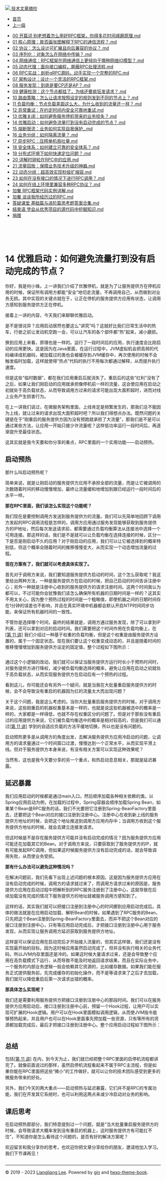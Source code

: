 <!DOCTYPE html>

<html xmlns="http://www.w3.org/1999/xhtml">
<head>
<head>
<meta content="text/html; charset=utf-8" http-equiv="Content-Type"/>
<meta content="width=device-width, initial-scale=1, maximum-scale=1.0, user-scalable=no" name="viewport"/>
<meta content="zh-cn" http-equiv="content-language"/>
<meta content="14 优雅启动：如何避免流量打到没有启动完成的节点？" name="description"/>
<link href="/static/favicon.png" rel="icon"/>
<title>14 优雅启动：如何避免流量打到没有启动完成的节点？ </title>
<link href="/static/index.css" rel="stylesheet"/>
<link href="/static/highlight.min.css" rel="stylesheet"/>
<script src="/static/highlight.min.js"></script>
<meta content="Hexo 4.2.0" name="generator"/>

</head>
<body>
<div class="book-container">
<div class="book-sidebar">
<div class="book-brand">
<a href="/">
<img src="/static/favicon.png"/>
<span>技术文章摘抄</span>
</a>
</div>
<div class="book-menu uncollapsible">
<ul class="uncollapsible">
<li><a class="current-tab" href="/">首页</a></li>
<li><a href="../">上一级</a></li>
</ul>
<ul class="uncollapsible">
<li>
<a class="menu-item" href="/%e4%b8%93%e6%a0%8f/RPC%e5%ae%9e%e6%88%98%e4%b8%8e%e6%a0%b8%e5%bf%83%e5%8e%9f%e7%90%86/00%20%e5%bc%80%e7%af%87%e8%af%8d%20%e5%88%ab%e8%80%81%e6%83%b3%e7%9d%80%e6%80%8e%e4%b9%88%e7%94%a8%e5%a5%bdRPC%e6%a1%86%e6%9e%b6%ef%bc%8c%e4%bd%a0%e5%be%97%e5%a4%9a%e8%8a%b1%e6%97%b6%e9%97%b4%e7%90%a2%e7%a3%a8%e5%8e%9f%e7%90%86.md" id="00 开篇词 别老想着怎么用好RPC框架，你得多花时间琢磨原理.md">00 开篇词 别老想着怎么用好RPC框架，你得多花时间琢磨原理.md</a>
</li>
<li>
<a class="menu-item" href="/%e4%b8%93%e6%a0%8f/RPC%e5%ae%9e%e6%88%98%e4%b8%8e%e6%a0%b8%e5%bf%83%e5%8e%9f%e7%90%86/01%20%e6%a0%b8%e5%bf%83%e5%8e%9f%e7%90%86%ef%bc%9a%e8%83%bd%e5%90%a6%e7%94%bb%e5%bc%a0%e5%9b%be%e8%a7%a3%e9%87%8a%e4%b8%8bRPC%e7%9a%84%e9%80%9a%e4%bf%a1%e6%b5%81%e7%a8%8b%ef%bc%9f.md" id="01 核心原理：能否画张图解释下RPC的通信流程？.md">01 核心原理：能否画张图解释下RPC的通信流程？.md</a>
</li>
<li>
<a class="menu-item" href="/%e4%b8%93%e6%a0%8f/RPC%e5%ae%9e%e6%88%98%e4%b8%8e%e6%a0%b8%e5%bf%83%e5%8e%9f%e7%90%86/02%20%e5%8d%8f%e8%ae%ae%ef%bc%9a%e6%80%8e%e4%b9%88%e8%ae%be%e8%ae%a1%e5%8f%af%e6%89%a9%e5%b1%95%e4%b8%94%e5%90%91%e5%90%8e%e5%85%bc%e5%ae%b9%e7%9a%84%e5%8d%8f%e8%ae%ae%ef%bc%9f.md" id="02 协议：怎么设计可扩展且向后兼容的协议？.md">02 协议：怎么设计可扩展且向后兼容的协议？.md</a>
</li>
<li>
<a class="menu-item" href="/%e4%b8%93%e6%a0%8f/RPC%e5%ae%9e%e6%88%98%e4%b8%8e%e6%a0%b8%e5%bf%83%e5%8e%9f%e7%90%86/03%20%e5%ba%8f%e5%88%97%e5%8c%96%ef%bc%9a%e5%af%b9%e8%b1%a1%e6%80%8e%e4%b9%88%e5%9c%a8%e7%bd%91%e7%bb%9c%e4%b8%ad%e4%bc%a0%e8%be%93%ef%bc%9f.md" id="03 序列化：对象怎么在网络中传输？.md">03 序列化：对象怎么在网络中传输？.md</a>
</li>
<li>
<a class="menu-item" href="/%e4%b8%93%e6%a0%8f/RPC%e5%ae%9e%e6%88%98%e4%b8%8e%e6%a0%b8%e5%bf%83%e5%8e%9f%e7%90%86/04%20%e7%bd%91%e7%bb%9c%e9%80%9a%e4%bf%a1%ef%bc%9aRPC%e6%a1%86%e6%9e%b6%e5%9c%a8%e7%bd%91%e7%bb%9c%e9%80%9a%e4%bf%a1%e4%b8%8a%e6%9b%b4%e5%80%be%e5%90%91%e4%ba%8e%e5%93%aa%e7%a7%8d%e7%bd%91%e7%bb%9cIO%e6%a8%a1%e5%9e%8b%ef%bc%9f.md" id="04 网络通信：RPC框架在网络通信上更倾向于哪种网络IO模型？.md">04 网络通信：RPC框架在网络通信上更倾向于哪种网络IO模型？.md</a>
</li>
<li>
<a class="menu-item" href="/%e4%b8%93%e6%a0%8f/RPC%e5%ae%9e%e6%88%98%e4%b8%8e%e6%a0%b8%e5%bf%83%e5%8e%9f%e7%90%86/05%20%e5%8a%a8%e6%80%81%e4%bb%a3%e7%90%86%ef%bc%9a%e9%9d%a2%e5%90%91%e6%8e%a5%e5%8f%a3%e7%bc%96%e7%a8%8b%ef%bc%8c%e5%b1%8f%e8%94%bdRPC%e5%a4%84%e7%90%86%e6%b5%81%e7%a8%8b.md" id="05 动态代理：面向接口编程，屏蔽RPC处理流程.md">05 动态代理：面向接口编程，屏蔽RPC处理流程.md</a>
</li>
<li>
<a class="menu-item" href="/%e4%b8%93%e6%a0%8f/RPC%e5%ae%9e%e6%88%98%e4%b8%8e%e6%a0%b8%e5%bf%83%e5%8e%9f%e7%90%86/06%20RPC%e5%ae%9e%e6%88%98%ef%bc%9a%e5%89%96%e6%9e%90gRPC%e6%ba%90%e7%a0%81%ef%bc%8c%e5%8a%a8%e6%89%8b%e5%ae%9e%e7%8e%b0%e4%b8%80%e4%b8%aa%e5%ae%8c%e6%95%b4%e7%9a%84RPC.md" id="06 RPC实战：剖析gRPC源码，动手实现一个完整的RPC.md">06 RPC实战：剖析gRPC源码，动手实现一个完整的RPC.md</a>
</li>
<li>
<a class="menu-item" href="/%e4%b8%93%e6%a0%8f/RPC%e5%ae%9e%e6%88%98%e4%b8%8e%e6%a0%b8%e5%bf%83%e5%8e%9f%e7%90%86/07%20%e6%9e%b6%e6%9e%84%e8%ae%be%e8%ae%a1%ef%bc%9a%e8%ae%be%e8%ae%a1%e4%b8%80%e4%b8%aa%e7%81%b5%e6%b4%bb%e7%9a%84RPC%e6%a1%86%e6%9e%b6.md" id="07 架构设计：设计一个灵活的RPC框架.md">07 架构设计：设计一个灵活的RPC框架.md</a>
</li>
<li>
<a class="menu-item" href="/%e4%b8%93%e6%a0%8f/RPC%e5%ae%9e%e6%88%98%e4%b8%8e%e6%a0%b8%e5%bf%83%e5%8e%9f%e7%90%86/08%20%e6%9c%8d%e5%8a%a1%e5%8f%91%e7%8e%b0%ef%bc%9a%e5%88%b0%e5%ba%95%e6%98%af%e8%a6%81CP%e8%bf%98%e6%98%afAP%ef%bc%9f.md" id="08 服务发现：到底是要CP还是AP？.md">08 服务发现：到底是要CP还是AP？.md</a>
</li>
<li>
<a class="menu-item" href="/%e4%b8%93%e6%a0%8f/RPC%e5%ae%9e%e6%88%98%e4%b8%8e%e6%a0%b8%e5%bf%83%e5%8e%9f%e7%90%86/09%20%e5%81%a5%e5%ba%b7%e6%a3%80%e6%b5%8b%ef%bc%9a%e8%bf%99%e4%b8%aa%e8%8a%82%e7%82%b9%e9%83%bd%e6%8c%82%e4%ba%86%ef%bc%8c%e4%b8%ba%e5%95%a5%e8%bf%98%e8%a6%81%e7%96%af%e7%8b%82%e5%8f%91%e8%af%b7%e6%b1%82%ef%bc%9f.md" id="09 健康检测：这个节点都挂了，为啥还要疯狂发请求？.md">09 健康检测：这个节点都挂了，为啥还要疯狂发请求？.md</a>
</li>
<li>
<a class="menu-item" href="/%e4%b8%93%e6%a0%8f/RPC%e5%ae%9e%e6%88%98%e4%b8%8e%e6%a0%b8%e5%bf%83%e5%8e%9f%e7%90%86/10%20%e8%b7%af%e7%94%b1%e7%ad%96%e7%95%a5%ef%bc%9a%e6%80%8e%e4%b9%88%e8%ae%a9%e8%af%b7%e6%b1%82%e6%8c%89%e7%85%a7%e8%ae%be%e5%ae%9a%e7%9a%84%e8%a7%84%e5%88%99%e5%8f%91%e5%88%b0%e4%b8%8d%e5%90%8c%e7%9a%84%e8%8a%82%e7%82%b9%e4%b8%8a%ef%bc%9f.md" id="10 路由策略：怎么让请求按照设定的规则发到不同的节点上？.md">10 路由策略：怎么让请求按照设定的规则发到不同的节点上？.md</a>
</li>
<li>
<a class="menu-item" href="/%e4%b8%93%e6%a0%8f/RPC%e5%ae%9e%e6%88%98%e4%b8%8e%e6%a0%b8%e5%bf%83%e5%8e%9f%e7%90%86/11%20%e8%b4%9f%e8%bd%bd%e5%9d%87%e8%a1%a1%ef%bc%9a%e8%8a%82%e7%82%b9%e8%b4%9f%e8%bd%bd%e5%b7%ae%e8%b7%9d%e8%bf%99%e4%b9%88%e5%a4%a7%ef%bc%8c%e4%b8%ba%e4%bb%80%e4%b9%88%e6%94%b6%e5%88%b0%e7%9a%84%e6%b5%81%e9%87%8f%e8%bf%98%e4%b8%80%e6%a0%b7%ef%bc%9f.md" id="11 负载均衡：节点负载差距这么大，为什么收到的流量还一样？.md">11 负载均衡：节点负载差距这么大，为什么收到的流量还一样？.md</a>
</li>
<li>
<a class="menu-item" href="/%e4%b8%93%e6%a0%8f/RPC%e5%ae%9e%e6%88%98%e4%b8%8e%e6%a0%b8%e5%bf%83%e5%8e%9f%e7%90%86/12%20%e5%bc%82%e5%b8%b8%e9%87%8d%e8%af%95%ef%bc%9a%e5%9c%a8%e7%ba%a6%e5%ae%9a%e6%97%b6%e9%97%b4%e5%86%85%e5%ae%89%e5%85%a8%e5%8f%af%e9%9d%a0%e5%9c%b0%e9%87%8d%e8%af%95.md" id="12 异常重试：在约定时间内安全可靠地重试.md">12 异常重试：在约定时间内安全可靠地重试.md</a>
</li>
<li>
<a class="menu-item" href="/%e4%b8%93%e6%a0%8f/RPC%e5%ae%9e%e6%88%98%e4%b8%8e%e6%a0%b8%e5%bf%83%e5%8e%9f%e7%90%86/13%20%e4%bc%98%e9%9b%85%e5%85%b3%e9%97%ad%ef%bc%9a%e5%a6%82%e4%bd%95%e9%81%bf%e5%85%8d%e6%9c%8d%e5%8a%a1%e5%81%9c%e6%9c%ba%e5%b8%a6%e6%9d%a5%e7%9a%84%e4%b8%9a%e5%8a%a1%e6%8d%9f%e5%a4%b1%ef%bc%9f.md" id="13 优雅关闭：如何避免服务停机带来的业务损失？.md">13 优雅关闭：如何避免服务停机带来的业务损失？.md</a>
</li>
<li>
<a class="menu-item" href="/%e4%b8%93%e6%a0%8f/RPC%e5%ae%9e%e6%88%98%e4%b8%8e%e6%a0%b8%e5%bf%83%e5%8e%9f%e7%90%86/14%20%e4%bc%98%e9%9b%85%e5%90%af%e5%8a%a8%ef%bc%9a%e5%a6%82%e4%bd%95%e9%81%bf%e5%85%8d%e6%b5%81%e9%87%8f%e6%89%93%e5%88%b0%e6%b2%a1%e6%9c%89%e5%90%af%e5%8a%a8%e5%ae%8c%e6%88%90%e7%9a%84%e8%8a%82%e7%82%b9%ef%bc%9f.md" id="14 优雅启动：如何避免流量打到没有启动完成的节点？.md">14 优雅启动：如何避免流量打到没有启动完成的节点？.md</a>
</li>
<li>
<a class="menu-item" href="/%e4%b8%93%e6%a0%8f/RPC%e5%ae%9e%e6%88%98%e4%b8%8e%e6%a0%b8%e5%bf%83%e5%8e%9f%e7%90%86/15%20%e7%86%94%e6%96%ad%e9%99%90%e6%b5%81%ef%bc%9a%e4%b8%9a%e5%8a%a1%e5%a6%82%e4%bd%95%e5%ae%9e%e7%8e%b0%e8%87%aa%e6%88%91%e4%bf%9d%e6%8a%a4_.md" id="15 熔断限流：业务如何实现自我保护_.md">15 熔断限流：业务如何实现自我保护_.md</a>
</li>
<li>
<a class="menu-item" href="/%e4%b8%93%e6%a0%8f/RPC%e5%ae%9e%e6%88%98%e4%b8%8e%e6%a0%b8%e5%bf%83%e5%8e%9f%e7%90%86/16%20%e4%b8%9a%e5%8a%a1%e5%88%86%e7%bb%84%ef%bc%9a%e5%a6%82%e4%bd%95%e9%9a%94%e7%a6%bb%e6%b5%81%e9%87%8f%ef%bc%9f.md" id="16 业务分组：如何隔离流量？.md">16 业务分组：如何隔离流量？.md</a>
</li>
<li>
<a class="menu-item" href="/%e4%b8%93%e6%a0%8f/RPC%e5%ae%9e%e6%88%98%e4%b8%8e%e6%a0%b8%e5%bf%83%e5%8e%9f%e7%90%86/17%20%e5%bc%82%e6%ad%a5RPC%ef%bc%9a%e5%8e%8b%e6%a6%a8%e5%8d%95%e6%9c%ba%e5%90%9e%e5%90%90%e9%87%8f.md" id="17 异步RPC：压榨单机吞吐量.md">17 异步RPC：压榨单机吞吐量.md</a>
</li>
<li>
<a class="menu-item" href="/%e4%b8%93%e6%a0%8f/RPC%e5%ae%9e%e6%88%98%e4%b8%8e%e6%a0%b8%e5%bf%83%e5%8e%9f%e7%90%86/18%20%e5%ae%89%e5%85%a8%e4%bd%93%e7%b3%bb%ef%bc%9a%e5%a6%82%e4%bd%95%e5%bb%ba%e7%ab%8b%e5%8f%af%e9%9d%a0%e7%9a%84%e5%ae%89%e5%85%a8%e4%bd%93%e7%b3%bb%ef%bc%9f.md" id="18 安全体系：如何建立可靠的安全体系？.md">18 安全体系：如何建立可靠的安全体系？.md</a>
</li>
<li>
<a class="menu-item" href="/%e4%b8%93%e6%a0%8f/RPC%e5%ae%9e%e6%88%98%e4%b8%8e%e6%a0%b8%e5%bf%83%e5%8e%9f%e7%90%86/19%20%e5%88%86%e5%b8%83%e5%bc%8f%e7%8e%af%e5%a2%83%e4%b8%8b%e5%a6%82%e4%bd%95%e5%bf%ab%e9%80%9f%e5%ae%9a%e4%bd%8d%e9%97%ae%e9%a2%98%ef%bc%9f.md" id="19 分布式环境下如何快速定位问题？.md">19 分布式环境下如何快速定位问题？.md</a>
</li>
<li>
<a class="menu-item" href="/%e4%b8%93%e6%a0%8f/RPC%e5%ae%9e%e6%88%98%e4%b8%8e%e6%a0%b8%e5%bf%83%e5%8e%9f%e7%90%86/20%20%e8%af%a6%e8%a7%a3%e6%97%b6%e9%92%9f%e8%bd%ae%e5%9c%a8RPC%e4%b8%ad%e7%9a%84%e5%ba%94%e7%94%a8.md" id="20 详解时钟轮在RPC中的应用.md">20 详解时钟轮在RPC中的应用.md</a>
</li>
<li>
<a class="menu-item" href="/%e4%b8%93%e6%a0%8f/RPC%e5%ae%9e%e6%88%98%e4%b8%8e%e6%a0%b8%e5%bf%83%e5%8e%9f%e7%90%86/21%20%e6%b5%81%e9%87%8f%e5%9b%9e%e6%94%be%ef%bc%9a%e4%bf%9d%e9%9a%9c%e4%b8%9a%e5%8a%a1%e6%8a%80%e6%9c%af%e5%8d%87%e7%ba%a7%e7%9a%84%e7%a5%9e%e5%99%a8.md" id="21 流量回放：保障业务技术升级的神器.md">21 流量回放：保障业务技术升级的神器.md</a>
</li>
<li>
<a class="menu-item" href="/%e4%b8%93%e6%a0%8f/RPC%e5%ae%9e%e6%88%98%e4%b8%8e%e6%a0%b8%e5%bf%83%e5%8e%9f%e7%90%86/22%20%e5%8a%a8%e6%80%81%e5%88%86%e7%bb%84%ef%bc%9a%e8%b6%85%e9%ab%98%e6%95%88%e5%ae%9e%e7%8e%b0%e7%a7%92%e7%ba%a7%e6%89%a9%e7%bc%a9%e5%ae%b9.md" id="22 动态分组：超高效实现秒级扩缩容.md">22 动态分组：超高效实现秒级扩缩容.md</a>
</li>
<li>
<a class="menu-item" href="/%e4%b8%93%e6%a0%8f/RPC%e5%ae%9e%e6%88%98%e4%b8%8e%e6%a0%b8%e5%bf%83%e5%8e%9f%e7%90%86/23%20%e5%a6%82%e4%bd%95%e5%9c%a8%e6%b2%a1%e6%9c%89%e6%8e%a5%e5%8f%a3%e7%9a%84%e6%83%85%e5%86%b5%e4%b8%8b%e8%bf%9b%e8%a1%8cRPC%e8%b0%83%e7%94%a8%ef%bc%9f.md" id="23 如何在没有接口的情况下进行RPC调用？.md">23 如何在没有接口的情况下进行RPC调用？.md</a>
</li>
<li>
<a class="menu-item" href="/%e4%b8%93%e6%a0%8f/RPC%e5%ae%9e%e6%88%98%e4%b8%8e%e6%a0%b8%e5%bf%83%e5%8e%9f%e7%90%86/24%20%e5%a6%82%e4%bd%95%e5%9c%a8%e7%ba%bf%e4%b8%8a%e7%8e%af%e5%a2%83%e9%87%8c%e5%85%bc%e5%ae%b9%e5%a4%9a%e7%a7%8dRPC%e5%8d%8f%e8%ae%ae%ef%bc%9f.md" id="24 如何在线上环境里兼容多种RPC协议？.md">24 如何在线上环境里兼容多种RPC协议？.md</a>
</li>
<li>
<a class="menu-item" href="/%e4%b8%93%e6%a0%8f/RPC%e5%ae%9e%e6%88%98%e4%b8%8e%e6%a0%b8%e5%bf%83%e5%8e%9f%e7%90%86/%e5%8a%a0%e9%a4%90%20RPC%e6%a1%86%e6%9e%b6%e4%bb%a3%e7%a0%81%e5%ae%9e%e4%be%8b%e8%af%a6%e8%a7%a3.md" id="加餐 RPC框架代码实例详解.md">加餐 RPC框架代码实例详解.md</a>
</li>
<li>
<a class="menu-item" href="/%e4%b8%93%e6%a0%8f/RPC%e5%ae%9e%e6%88%98%e4%b8%8e%e6%a0%b8%e5%bf%83%e5%8e%9f%e7%90%86/%e5%8a%a0%e9%a4%90%20%e8%b0%88%e8%b0%88%e6%88%91%e6%89%80%e7%bb%8f%e5%8e%86%e8%bf%87%e7%9a%84RPC.md" id="加餐 谈谈我所经历过的RPC.md">加餐 谈谈我所经历过的RPC.md</a>
</li>
<li>
<a class="menu-item" href="/%e4%b8%93%e6%a0%8f/RPC%e5%ae%9e%e6%88%98%e4%b8%8e%e6%a0%b8%e5%bf%83%e5%8e%9f%e7%90%86/%e7%ad%94%e7%96%91%e8%af%be%e5%a0%82%20%e5%9f%ba%e7%a1%80%e7%af%87%e4%b8%8e%e8%bf%9b%e9%98%b6%e7%af%87%e6%80%9d%e8%80%83%e9%a2%98%e7%ad%94%e6%a1%88%e5%90%88%e9%9b%86.md" id="答疑课堂 基础篇与进阶篇思考题答案合集.md">答疑课堂 基础篇与进阶篇思考题答案合集.md</a>
</li>
<li>
<a class="menu-item" href="/%e4%b8%93%e6%a0%8f/RPC%e5%ae%9e%e6%88%98%e4%b8%8e%e6%a0%b8%e5%bf%83%e5%8e%9f%e7%90%86/%e7%bb%93%e6%9d%9f%e8%af%ad%20%e5%ad%a6%e4%bc%9a%e4%bb%8e%e4%bc%98%e7%a7%80%e9%a1%b9%e7%9b%ae%e7%9a%84%e6%ba%90%e4%bb%a3%e7%a0%81%e4%b8%ad%e6%8c%96%e6%8e%98%e7%9f%a5%e8%af%86.md" id="结束语 学会从优秀项目的源代码中挖掘知识.md">结束语 学会从优秀项目的源代码中挖掘知识.md</a>
</li>
<li><a href="/assets/捐赠.md">捐赠</a></li>
</ul>
</div>
</div>
<div class="sidebar-toggle" onclick="sidebar_toggle()" onmouseleave="remove_inner()" onmouseover="add_inner()">
<div class="sidebar-toggle-inner"></div>
</div>
<div class="off-canvas-content">
<div class="columns">
<div class="column col-12 col-lg-12">
<div class="book-navbar">
<header class="navbar">
<section class="navbar-section">
<a onclick="open_sidebar()">
<i class="icon icon-menu"></i>
</a>
</section>
</header>
</div>
<div class="book-content" style="max-width: 960px; margin: 0 auto;
    overflow-x: auto;
    overflow-y: hidden;">
<div class="book-post">

<p align="center" id="tip"></p>
<h1 class="title" data-id="14 优雅启动：如何避免流量打到没有启动完成的节点？" id="title">14 优雅启动：如何避免流量打到没有启动完成的节点？</h1>
<div><p>你好，我是何小锋。上一讲我们介绍了优雅停机，就是为了让服务提供方在停机应用的时候，保证所有调用方都能“安全”地切走流量，不再调用自己，从而做到对业务无损。其中实现的关键点就在于，让正在停机的服务提供方应用有状态，让调用方感知到服务提供方正在停机。</p>
<p>接着上一讲的内容，今天我们来聊聊优雅启动。</p>
<p>是不是很诧异？应用启动居然也要这么“讲究”吗？这就好比我们日常生活中的热车，行驶之前让发动机空跑一会，可以让汽车的各个部件都“热”起来，减小磨损。</p>
<p>换到应用上来看，原理也是一样的。运行了一段时间后的应用，执行速度会比刚启动的应用更快。这是因为在Java里面，在运行过程中，JVM虚拟机会把高频的代码编译成机器码，被加载过的类也会被缓存到JVM缓存中，再次使用的时候不会触发临时加载，这样就使得“热点”代码的执行不用每次都通过解释，从而提升执行速度。</p>
<p>但是这些“临时数据”，都在我们应用重启后就消失了。重启后的这些“红利”没有了之后，如果让我们刚启动的应用就承担像停机前一样的流量，这会使应用在启动之初就处于高负载状态，从而导致调用方过来的请求可能出现大面积超时，进而对线上业务产生损害行为。</p>
<p>在上一讲我们说过，在微服务架构里面，上线肯定是频繁发生的，那我们总不能因为上线，就让过来的请求出现大面积超时吧？所以我们得想点办法。既然问题的关键是在于“刚重启的服务提供方因为没有预跑就承担了大流量”，那我们是不是可以通过某些方法，让应用一开始只接少许流量呢？这样低功率运行一段时间后，再逐渐提升至最佳状态。</p>
<p>这其实就是我今天要和你分享的重点，RPC里面的一个实用功能——启动预热。</p>
<h2 id="启动预热">启动预热</h2>
<p>那什么叫启动预热呢？</p>
<p>简单来说，就是让刚启动的服务提供方应用不承担全部的流量，而是让它被调用的次数随着时间的移动慢慢增加，最终让流量缓和地增加到跟已经运行一段时间后的水平一样。</p>
<p><strong>那在RPC里面，我们该怎么实现这个功能呢？</strong></p>
<p>我们现在是要控制调用方发送到服务提供方的流量。我们可以先简单地回顾下调用方发起的RPC调用流程是怎样的，调用方应用通过服务发现能够获取到服务提供方的IP地址，然后每次发送请求前，都需要通过负载均衡算法从连接池中选择一个可用连接。那这样的话，我们是不是就可以让负载均衡在选择连接的时候，区分一下是否是刚启动不久的应用？对于刚启动的应用，我们可以让它被选择到的概率特别低，但这个概率会随着时间的推移慢慢变大，从而实现一个动态增加流量的过程。</p>
<p><strong>现在方案有了，我们就可以考虑具体实现了。</strong></p>
<p>首先对于调用方来说，我们要知道服务提供方启动的时间，这个怎么获取呢？我这里给出两种方法，一种是服务提供方在启动的时候，把自己启动的时间告诉注册中心；另外一种就是注册中心收到的服务提供方的请求注册时间。这两个时间我认为都可以，不过可能你会犹豫我们该怎么确保所有机器的日期时间是一样的？这其实不用太关心，因为整个预热过程的时间是一个粗略值，即使机器之间的日期时间存在1分钟的误差也不影响，并且在真实环境中机器都会默认开启NTP时间同步功能，来保证所有机器时间的一致性。</p>
<p>不管你是选择哪个时间，最终的结果就是，调用方通过服务发现，除了可以拿到IP列表，还可以拿到对应的启动时间。我们需要把这个时间作用在负载均衡上，在<a href="https://time.geekbang.org/column/article/210893" target="_blank">[第 11 讲]</a> 我们介绍过一种基于权重的负载均衡，但是这个权重是由服务提供方设置的，属于一个固定状态。现在我们要让这个权重变成动态的，并且是随着时间的推移慢慢增加到服务提供方设定的固定值，整个过程如下图所示：</p>
<p><img alt="" src="assets/677b47919a0745eb97a23b02f1b1068e.jpg"/></p>
<p>通过这个小逻辑的改动，我们就可以保证当服务提供方运行时长小于预热时间时，对服务提供方进行降权，减少被负载均衡选择的概率，避免让应用在启动之初就处于高负载状态，从而实现服务提供方在启动后有一个预热的过程。</p>
<p>看到这儿，你可能还会有另外一个疑问，就是当我在大批量重启服务提供方的时候，会不会导致没有重启的机器因为扛的流量太大而出现问题？</p>
<p>关于这个问题，我是这么考虑的。当你大批量重启服务提供方的时候，对于调用方来说，这些刚重启的机器权重基本是一样的，也就是说这些机器被选中的概率是一样的，大家都是一样得低，也就不存在权重区分的问题了。但是对于那些没有重启过的应用提供方来说，它们被负载均衡选中的概率是相对较高的，但是我们可以通过<a href="https://time.geekbang.org/column/article/210893" target="_blank">[第 11 讲]</a> 学到的自适应负载的方法平缓地切换，所以也是没有问题的。</p>
<p>启动预热更多是从调用方的角度出发，去解决服务提供方应用冷启动的问题，让调用方的请求量通过一个时间窗口过渡，慢慢达到一个正常水平，从而实现平滑上线。但对于服务提供方本身来说，有没有相关方案可以实现这种效果呢？</p>
<p>当然有，这也是我今天要分享的另一个重点，和热启动息息相关，那就是延迟暴露。</p>
<h2 id="延迟暴露">延迟暴露</h2>
<p>我们应用启动的时候都是通过main入口，然后顺序加载各种相关依赖的类。以Spring应用启动为例，在加载的过程中，Spring容器会顺序加载Spring Bean，如果某个Bean是RPC服务的话，我们不光要把它注册到Spring-BeanFactory里面去，还要把这个Bean对应的接口注册到注册中心。注册中心在收到新上线的服务提供方地址的时候，会把这个地址推送到调用方应用内存中；当调用方收到这个服务提供方地址的时候，就会去建立连接发请求。</p>
<p>但这时候是不是存在服务提供方可能并没有启动完成的情况？因为服务提供方应用可能还在加载其它的Bean。对于调用方来说，只要获取到了服务提供方的IP，就有可能发起RPC调用，但如果这时候服务提供方没有启动完成的话，就会导致调用失败，从而使业务受损。</p>
<p><strong>那有什么办法可以避免这种情况吗？</strong></p>
<p>在解决问题前，我们先看下出现上述问题的根本原因。这是因为服务提供方应用在没有启动完成的时候，调用方的请求就过来了，而调用方请求过来的原因是，服务提供方应用在启动过程中把解析到的RPC服务注册到了注册中心，这就导致在后续加载没有完成的情况下服务提供方的地址就被服务调用方感知到了。</p>
<p>这样的话，其实我们就可以把接口注册到注册中心的时间挪到应用启动完成后。具体的做法就是在应用启动加载、解析Bean的时候，如果遇到了RPC服务的Bean，只先把这个Bean注册到Spring-BeanFactory里面去，而并不把这个Bean对应的接口注册到注册中心，只有等应用启动完成后，才把接口注册到注册中心用于服务发现，从而实现让服务调用方延迟获取到服务提供方地址。</p>
<p>这样是可以保证应用在启动完后才开始接入流量的，但其实这样做，我们还是没有实现最开始的目标。因为这时候应用虽然启动完成了，但并没有执行相关的业务代码，所以JVM内存里面还是冷的。如果这时候大量请求过来，还是会导致整个应用在高负载模式下运行，从而导致不能及时地返回请求结果。而且在实际业务中，一个服务的内部业务逻辑一般会依赖其它资源的，比如缓存数据。如果我们能在服务正式提供服务前，先完成缓存的初始化操作，而不是等请求来了之后才去加载，我们就可以降低重启后第一次请求出错的概率。</p>
<p><strong>那具体怎么实现呢？</strong></p>
<p>我们还是需要利用服务提供方把接口注册到注册中心的那段时间。我们可以在服务提供方应用启动后，接口注册到注册中心前，预留一个Hook过程，让用户可以实现可扩展的Hook逻辑。用户可以在Hook里面模拟调用逻辑，从而使JVM指令能够预热起来，并且用户也可以在Hook里面事先预加载一些资源，只有等所有的资源都加载完成后，最后才把接口注册到注册中心。整个应用启动过程如下图所示：</p>
<p><img alt="" src="assets/55b076ab13b34bb3af623b110df91f29.jpg"/></p>
<h2 id="总结">总结</h2>
<p>包括<a href="https://time.geekbang.org/column/article/210893" target="_blank">[第 11 讲]</a> 在内，到今天为止，我们就已经把整个RPC里面的启停机流程都讲完了。就像前面说过的那样，虽然启停机流程看起来不属于RPC主流程，但是如果你能在RPC里面把这些“微小”的工作做好，就可以让你的技术团队感受到更多的微服务带来的好处。</p>
<p>另外，我们今天的两大重点——启动预热与延迟暴露，它们并不是RPC的专属功能，我们在开发其它系统时，也可以利用这两点来减少冷启动对业务的影响。</p>
<h2 id="课后思考">课后思考</h2>
<p>在启动预热那部分，我们特意提到过一个问题，就是“当大批量重启服务提供方的时候，会导致请求大概率发到没有重启的机器上，这时服务提供方有可能扛不住”，不知道你是怎么看待这个问题的，是否有好的解决方案呢？</p>
<p>欢迎留言和我分享你的思考，也欢迎你把文章分享给你的朋友，邀请他加入学习。我们下节课再见！</p>
</div>
</div>
<div>
<div id="prePage" style="float: left">
</div>
<div id="nextPage" style="float: right">
</div>
</div>
</div>
</div>
</div>
<div class="copyright">
<hr/>
<p>© 2019 - 2023 <a href="/cdn-cgi/l/email-protection#167a7a7a2f222727262156717b777f7a3875797b" target="_blank">Liangliang Lee</a>.
                    Powered by <a href="https://github.com/gin-gonic/gin" target="_blank">gin</a> and <a href="https://github.com/kaiiiz/hexo-theme-book" target="_blank">hexo-theme-book</a>.</p>
</div>
</div>
<a class="off-canvas-overlay" onclick="hide_canvas()"></a>
</div>
<script>(function(){function c(){var b=a.contentDocument||a.contentWindow.document;if(b){var d=b.createElement('script');d.innerHTML="window.__CF$cv$params={r:'8f0b86e5db2907ab',t:'MTczMzk4MzU3MS4wMDAwMDA='};var a=document.createElement('script');a.nonce='';a.src='/cdn-cgi/challenge-platform/scripts/jsd/main.js';document.getElementsByTagName('head')[0].appendChild(a);";b.getElementsByTagName('head')[0].appendChild(d)}}if(document.body){var a=document.createElement('iframe');a.height=1;a.width=1;a.style.position='absolute';a.style.top=0;a.style.left=0;a.style.border='none';a.style.visibility='hidden';document.body.appendChild(a);if('loading'!==document.readyState)c();else if(window.addEventListener)document.addEventListener('DOMContentLoaded',c);else{var e=document.onreadystatechange||function(){};document.onreadystatechange=function(b){e(b);'loading'!==document.readyState&&(document.onreadystatechange=e,c())}}}})();</script></body>

<script src="/static/index.js"></script>
</head></html>